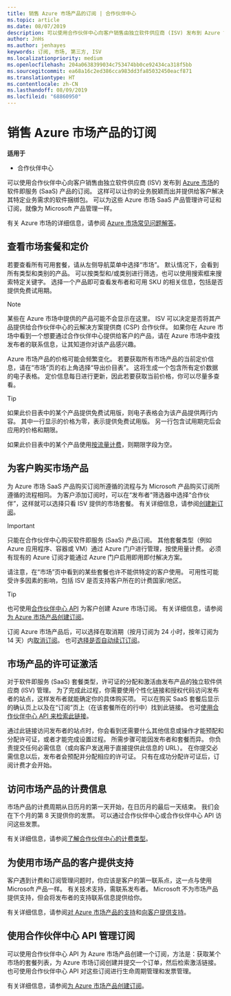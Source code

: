 ```yaml
---
title: 销售 Azure 市场产品的订阅 | 合作伙伴中心
ms.topic: article
ms.date: 08/07/2019
description: 可以使用合作伙伴中心向客户销售由独立软件供应商 (ISV) 发布到 Azure 市场的软件即服务 (SaaS) 产品的订阅。
author: JnHs
ms.author: jenhayes
keywords: 订阅, 市场, 第三方, ISV
ms.localizationpriority: medium
ms.openlocfilehash: 204a0638399034c753474bb0ce92434ca318f5bb
ms.sourcegitcommit: ea68a16c2ed386cca983dd3fa85032450eacf871
ms.translationtype: HT
ms.contentlocale: zh-CN
ms.lasthandoff: 08/09/2019
ms.locfileid: "68860950"
---
```

# <a name="sell-subscriptions-to-azure-marketplace-products"></a>销售 Azure 市场产品的订阅

**适用于**

- 合作伙伴中心

可以使用合作伙伴中心向客户销售由独立软件供应商 (ISV) 发布到 [Azure 市场](https://azuremarketplace.microsoft.com/marketplace)的软件即服务 (SaaS) 产品的订阅。 这样可以让你的业务脱颖而出并提供给客户解决其特定业务需求的软件捆绑包。 可以为这些 Azure 市场 SaaS 产品管理许可证和订阅，就像为 Microsoft 产品管理一样。

有关 Azure 市场的详细信息，请参阅 [Azure 市场常见问题解答](https://docs.microsoft.com/azure/marketplace/marketplace-faq-publisher-guide)。

## <a name="view-marketplace-offers-and-pricing"></a>查看市场套餐和定价

若要查看所有可用套餐，请从左侧导航菜单中选择“市场”。  默认情况下，会看到所有类型和类别的产品。 可以按类型和/或类别进行筛选，也可以使用搜索框来搜索特定关键字。 选择一个产品即可查看发布者和可用 SKU 的相关信息，包括是否提供免费试用期。

> [!NOTE]
> 某些在 Azure 市场中提供的产品可能不会显示在这里。 ISV 可以决定是否将其产品提供给合作伙伴中心的云解决方案提供商 (CSP) 合作伙伴。 如果你在 Azure 市场中看到一个想要通过合作伙伴中心提供给客户的产品，请在 Azure 市场中查找发布者的联系信息，让其知道你对该产品感兴趣。

Azure 市场产品的价格可能会频繁变化。 若要获取所有市场产品的当前定价信息，请在“市场”页的右上角选择“导出价目表”。   这将生成一个包含所有定价数据的电子表格。 定价信息每日进行更新，因此若要获取当前价格，你可以尽量多查看。

> [!TIP]
> 如果此价目表中的某个产品提供免费试用版，则电子表格会为该产品提供两行内容。 其中一行显示的价格为零，表示提供免费试用版。 另一行包含试用期完后会应用的价格和期限。
>
> 如果此价目表中的某个产品使用[按流量计费](https://docs.microsoft.com/azure/marketplace/partner-center-portal/saas-metered-billing)，则期限字段为空。

## <a name="purchase-marketplace-products-for-your-customers"></a>为客户购买市场产品

为 Azure 市场 SaaS 产品购买订阅所遵循的流程与为 Microsoft 产品购买订阅所遵循的流程相同。 为客户添加订阅时，可以在“发布者”筛选器中选择“合作伙伴”，这样就可以选择只看 ISV 提供的市场套餐。   有关详细信息，请参阅[创建新订阅](create-a-new-subscription.md)。

> [!IMPORTANT]
> 只能在合作伙伴中心购买软件即服务 (SaaS) 产品订阅。 其他套餐类型（例如 Azure 应用程序、容器或 VM）通过 Azure 门户进行管理，按使用量计费。 必须有现有的 Azure 订阅才能通过 Azure 门户启用即用即付解决方案。

请注意，在“市场”页中看到的某些套餐也许不能供特定的客户使用。  可用性可能受许多因素的影响，包括 ISV 是否支持客户所在的计费国家/地区。

> [!TIP]
> 也可使用[合作伙伴中心 API](https://docs.microsoft.com/partner-center/develop/) 为客户创建 Azure 市场订阅。 有关详细信息，请参阅[为 Azure 市场产品创建订阅](https://docs.microsoft.com/partner-center/develop/create-subscription-azure-marketplace-products)。

订阅 Azure 市场产品后，可以选择在取消期（按月订阅为 24 小时，按年订阅为 14 天）内[取消订阅](https://docs.microsoft.com/partner-center/create-a-new-subscription#cancel-a-subscription)。 也可[选择是否自动续订订阅](https://docs.microsoft.com/partner-center/create-a-new-subscription#choose-whether-to-automatically-renew-an-azure-marketplace-subscription)。

## <a name="license-activation-for-marketplace-products"></a>市场产品的许可证激活

对于软件即服务 (SaaS) 套餐类型，许可证的分配和激活由发布产品的独立软件供应商 (ISV) 管理。 为了完成此过程，你需要使用个性化链接和授权代码访问发布者的站点，这样发布者就能确定你的具体购买项。 可以在购买 SaaS 套餐后显示的确认页上以及在“订阅”页上（在该套餐所在的行中）找到此链接。  也可[使用合作伙伴中心 API 来检索此链接](https://docs.microsoft.com/partner-center/develop/get-activation-link-by-order-line-item)。

通过此链接访问发布者的站点时，你会看到还需要什么其他信息或操作才能预配和分配许可证，或者才能完成设置过程。 所需步骤可能因发布者和套餐而异。 你负责提交任何必需信息（或向客户发送用于直接提供此信息的 URL）。 在你提交必需信息以后，发布者会预配并分配相应的许可证。 只有在成功分配许可证后，订阅计费才会开始。

## <a name="access-billing-info-for-marketplace-products"></a>访问市场产品的计费信息

市场产品的计费周期从日历月的第一天开始，在日历月的最后一天结束。 我们会在下个月的第 8 天提供你的发票。 可以通过合作伙伴中心或合作伙伴中心 API 访问这些发票。

有关详细信息，请参阅[了解合作伙伴中心的计费类型](https://docs.microsoft.com/partner-center/billing-different-types#billing-for-one-time-and-select-recurring-charges)。

## <a name="provide-support-for-customers-using-marketplace-products"></a>为使用市场产品的客户提供支持

客户遇到计费和订阅管理问题时，你应该是客户的第一联系点，这一点与使用 Microsoft 产品一样。 有关技术支持，需联系发布者。 Microsoft 不为市场产品提供支持，但会将发布者的支持联系信息提供给你。

有关详细信息，请参阅[对 Azure 市场产品的支持](https://docs.microsoft.com/partner-center/report-problems-on-behalf-of-a-customer#support-for-azure-marketplace-products)和[向客户提供支持](https://docs.microsoft.com/partner-center/customer-support)。

## <a name="manage-subscriptions-using-partner-center-apis"></a>使用合作伙伴中心 API 管理订阅

可以使用合作伙伴中心 API 为 Azure 市场产品创建一个订阅，方法是：获取某个市场的套餐列表，为 Azure 市场订阅创建并提交一个订单，然后检索激活链接。 也可使用合作伙伴中心 API 对这些订阅进行生命周期管理和发票管理。

有关详细信息，请参阅[为 Azure 市场产品创建订阅](https://docs.microsoft.com/partner-center/develop/create-subscription-azure-marketplace-products)。